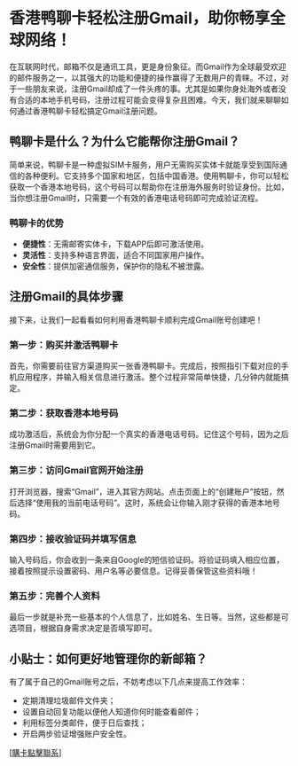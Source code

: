 # 香港鸭聊卡轻松注册Gmail，助你畅享全球网络！

在互联网时代，邮箱不仅是通讯工具，更是身份象征。而Gmail作为全球最受欢迎的邮件服务之一，以其强大的功能和便捷的操作赢得了无数用户的青睐。不过，对于一些朋友来说，注册Gmail却成了一件头疼的事。尤其是如果你身处海外或者没有合适的本地手机号码，注册过程可能会变得复杂且困难。今天，我们就来聊聊如何通过香港鸭聊卡轻松搞定Gmail注册问题。

## 鸭聊卡是什么？为什么它能帮你注册Gmail？

简单来说，鸭聊卡是一种虚拟SIM卡服务，用户无需购买实体卡就能享受到国际通信的各种便利。它支持多个国家和地区，包括中国香港。使用鸭聊卡，你可以轻松获取一个香港本地号码，这个号码可以帮助你在注册海外服务时验证身份。比如，当你想注册Gmail时，只需要一个有效的香港电话号码即可完成验证流程。

### 鸭聊卡的优势

- **便捷性**：无需邮寄实体卡，下载APP后即可激活使用。
- **灵活性**：支持多种语言界面，适合不同国家用户操作。
- **安全性**：提供加密通信服务，保护你的隐私不被泄露。

## 注册Gmail的具体步骤

接下来，让我们一起看看如何利用香港鸭聊卡顺利完成Gmail账号创建吧！

### 第一步：购买并激活鸭聊卡

首先，你需要前往官方渠道购买一张香港鸭聊卡。完成后，按照指引下载对应的手机应用程序，并输入相关信息进行激活。整个过程非常简单快捷，几分钟内就能搞定。

### 第二步：获取香港本地号码

成功激活后，系统会为你分配一个真实的香港电话号码。记住这个号码，因为之后注册Gmail时需要用到它。

### 第三步：访问Gmail官网开始注册

打开浏览器，搜索“Gmail”，进入其官方网站。点击页面上的“创建账户”按钮，然后选择“使用我的当前电话号码”。这时，系统会让你输入刚才获得的香港本地号码。

### 第四步：接收验证码并填写信息

输入号码后，你会收到一条来自Google的短信验证码。将验证码填入相应位置，接着按照提示设置密码、用户名等必要信息。记得妥善保管这些资料哦！

### 第五步：完善个人资料

最后一步就是补充一些基本的个人信息了，比如姓名、生日等。当然，这些都是可选项目，根据自身需求决定是否填写即可。

## 小贴士：如何更好地管理你的新邮箱？

有了属于自己的Gmail账号之后，不妨考虑以下几点来提高工作效率：

- 定期清理垃圾邮件文件夹；
- 设置自动回复功能以便他人知道你何时能查看邮件；
- 利用标签分类邮件，便于日后查找；
- 开启两步验证增强账户安全性。

[[購卡點擊聯系](https://t.me/s/esim1088)]